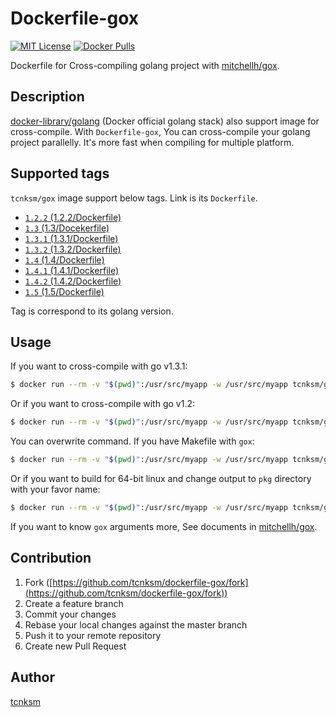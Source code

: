 Dockerfile-gox 
====

[![MIT License](http://img.shields.io/badge/license-MIT-blue.svg?style=flat-square)][LICENSE]
[![Docker Pulls](https://img.shields.io/docker/pulls/tcnksm/gox.svg?style=flat-square)][dockerhub]

[LICENSE]: https://github.com/tcnksm/dockerfile-gox/blob/master/LICENCE
[dockerhub]: https://registry.hub.docker.com/u/tcnksm/gox/

Dockerfile for Cross-compiling golang project with [mitchellh/gox](https://github.com/mitchellh/gox).

## Description

[docker-library/golang](https://github.com/docker-library/golang) (Docker official golang stack) also support image for cross-compile. With `Dockerfile-gox`, You can cross-compile your golang project parallelly. It's more fast when compiling for multiple platform.

## Supported tags

`tcnksm/gox` image support below tags. Link is its `Dockerfile`. 

- [`1.2.2` (1.2.2/Dockerfile)](https://github.com/tcnksm/dockerfile-gox/blob/master/1.2.2/Dockerfile)
- [`1.3` (1.3/Docekerfile)](https://github.com/tcnksm/dockerfile-gox/blob/master/1.3/Dockerfile)
- [`1.3.1` (1.3.1/Dockerfile)](https://github.com/tcnksm/dockerfile-gox/blob/master/1.3.1/Dockerfile)
- [`1.3.2` (1.3.2/Dockerfile)](https://github.com/tcnksm/dockerfile-gox/blob/master/1.3.2/Dockerfile)
- [`1.4` (1.4/Dockerfile)](https://github.com/tcnksm/dockerfile-gox/blob/master/1.4/Dockerfile)
- [`1.4.1` (1.4.1/Dockerfile)](https://github.com/tcnksm/dockerfile-gox/blob/master/1.4/Dockerfile)
- [`1.4.2` (1.4.2/Dockerfile)](https://github.com/tcnksm/dockerfile-gox/blob/master/1.4.2/Dockerfile)
- [`1.5` (1.5/Dockerfile)](https://github.com/tcnksm/dockerfile-gox/blob/master/1.5/Dockerfile)


Tag is correspond to its golang version. 

## Usage

If you want to cross-compile with go v1.3.1:

```bash
$ docker run --rm -v "$(pwd)":/usr/src/myapp -w /usr/src/myapp tcnksm/gox:1.3.1 
```

Or if you want to cross-compile with go v1.2:

```bash
$ docker run --rm -v "$(pwd)":/usr/src/myapp -w /usr/src/myapp tcnksm/gox:1.2 
```

You can overwrite command. If you have Makefile with `gox`:

```bash
$ docker run --rm -v "$(pwd)":/usr/src/myapp -w /usr/src/myapp tcnksm/gox:1.3.1 make 
```

Or if you want to build for 64-bit linux and change output to `pkg` directory with your favor name:

```bash
$ docker run --rm -v "$(pwd)":/usr/src/myapp -w /usr/src/myapp tcnksm/gox:1.3.1 gox -osarch="linux/amd64" -output "pkg/{{.OS}}_{{.Arch}}/{{.Dir}}"
```

If you want to know `gox` arguments more, See documents in [mitchellh/gox](https://github.com/mitchellh/gox).

## Contribution

1. Fork ([https://github.com/tcnksm/dockerfile-gox/fork](https://github.com/tcnksm/dockerfile-gox/fork))
1. Create a feature branch
1. Commit your changes
1. Rebase your local changes against the master branch
1. Push it to your remote repository
1. Create new Pull Request

## Author

[tcnksm](https://github.com/tcnksm)
